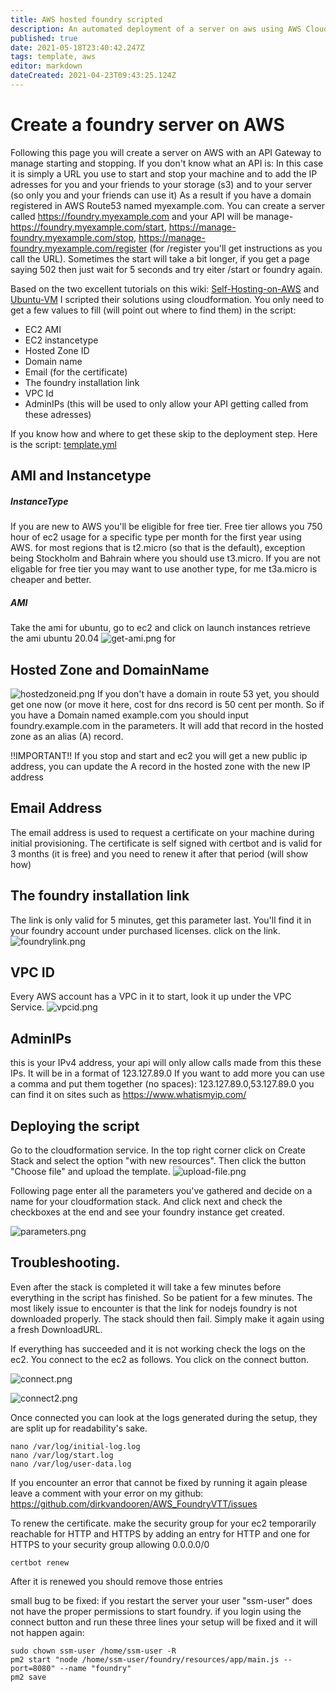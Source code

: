 ```yaml
---
title: AWS hosted foundry scripted
description: An automated deployment of a server on aws using AWS Cloudformation script
published: true
date: 2021-05-18T23:40:42.247Z
tags: template, aws
editor: markdown
dateCreated: 2021-04-23T09:43:25.124Z
---
```


# Create a foundry server on AWS


Following this page you will create a server on AWS with an API Gateway to manage starting and stopping. If you don't know what an API is: In this case it is simply a URL you use to start and stop your machine and to add the IP adresses for you and your friends to your storage (s3) and to your server (so only you and your friends can use it)
As a result if you have a domain registered in AWS Route53 named myexample.com. You can create a server called https://foundry.myexample.com and your API will be manage-https://foundry.myexample.com/start, https://manage-foundry.myexample.com/stop, https://manage-foundry.myexample.com/register (for /register you'll get instructions as you call the URL). Sometimes the start will take a bit longer, if you get a page saying 502 then just wait for 5 seconds and try eiter /start or foundry again.



Based on the two excellent tutorials on this wiki: [Self-Hosting-on-AWS](/en/setup/hosting/Self-Hosting-on-AWS) and [Ubuntu-VM](/i/130) I scripted their solutions using cloudformation. You only need to get a few values to fill (will point out where to find them) in the script:

  - EC2 AMI
  - EC2 instancetype
  - Hosted Zone ID
  - Domain name 
  - Email (for the certificate) 
  - The foundry installation link
  - VPC Id
  - AdminIPs (this will be used to only allow your API getting called from these adresses)
  
 If you know how and where to get these skip to the deployment step.
 Here is the script: [template.yml](/development/scripted-aws-foundry-setup/template.yml)

## AMI and Instancetype

##### InstanceType
If you are new to AWS you'll be eligible for free tier. Free tier allows you 750 hour of ec2 usage for a specific type per month for the first year using AWS. for most regions that is t2.micro (so that is the default), exception being Stockholm and Bahrain where you should use t3.micro. If you are not eligable for free tier you may want to use another type, for me t3a.micro is cheaper and better. 

##### AMI
Take the ami for ubuntu, go to ec2 and click on launch instances retrieve the ami ubuntu 20.04 ![get-ami.png](/development/scripted-aws-foundry-setup/get-ami.png) for 


## Hosted Zone and DomainName
![hostedzoneid.png](/development/hostedzoneid.png)
If you don't have a domain in route 53 yet, you should get one now (or move it here, cost for dns record is 50 cent per month. So if you have a Domain named example.com you should input foundry.example.com in the parameters. It will add that record in the hosted zone as an alias (A) record. 

!!IMPORTANT!!
If you stop and start and ec2 you will get a new public ip address, you can update the A record in the hosted zone with the new IP address

## Email Address
The email address is used to request a certificate on your machine during initial provisioning. The certificate is  self signed with certbot and is valid for 3 months (it is free) and you need to renew it after that period (will show how)

## The foundry installation link
The link is only valid for 5 minutes, get this parameter last. You'll find it in your foundry account under purchased licenses. click on the link.
![foundrylink.png](/development/foundrylink.png)

## VPC ID
Every AWS account has a VPC in it to start, look it up under the VPC Service.
![vpcid.png](/development/vpcid.png)

## AdminIPs
this is your IPv4 address, your api will only allow calls made from this these IPs. It will be in a format of 123.127.89.0 If you want to add more you can use a comma and put them together (no spaces):
123.127.89.0,53.127.89.0 you can find it on sites such as https://www.whatismyip.com/

## Deploying the script
Go to the cloudformation service. In the top right corner click on Create Stack and select the option "with new resources". Then click the button "Choose file" and upload the template. ![upload-file.png](/development/upload-file.png)

Following page enter all the parameters you've gathered and decide on a name for your cloudformation stack. And click next and check the checkboxes at the end and see your foundry instance get created.

![parameters.png](/development/parameters.png)

## Troubleshooting.

Even after the stack is completed it will take a few minutes before everything in the script has finished. So be patient for a few minutes. The most likely issue to encounter is that the link for nodejs foundry is not downloaded properly. The stack should then fail. Simply make it again using a fresh DownloadURL.


If everything has succeeded and it is not working check the logs on the ec2. You connect to the ec2 as follows. You click on the connect button.

![connect.png](/development/scripted-aws-foundry-setup/connect.png)

![connect2.png](/development/scripted-aws-foundry-setup/connect2.png)

Once connected you can look at the logs generated during the setup, they are split up for readability's sake.
```
nano /var/log/initial-log.log
nano /var/log/start.log
nano /var/log/user-data.log
```

If you encounter an error that cannot be fixed by running it again please leave a comment with your error on my github: https://github.com/dirkvandooren/AWS_FoundryVTT/issues 

To renew the certificate.
make the security group for your ec2 temporarily reachable for HTTP and HTTPS by adding an entry for HTTP and one for HTTPS to your security group allowing 0.0.0.0/0 
```
certbot renew
```
After it is renewed you should remove those entries

small bug to be fixed:
if you restart the server your user "ssm-user" does not have the proper permissions to start foundry. if you login using the connect button and run these three lines your setup will be fixed and it will not happen again:
```
sudo chown ssm-user /home/ssm-user -R
pm2 start "node /home/ssm-user/foundry/resources/app/main.js --port=8080" --name "foundry"
pm2 save
```